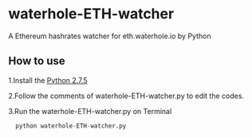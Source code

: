 # waterhole-ETH-watcher
A Ethereum hashrates watcher for eth.waterhole.io by Python

## How to use

1.Install the  [Python 2.7.5](https://www.python.org)

2.Follow the comments of waterhole-ETH-watcher.py to edit the codes.

3.Run the waterhole-ETH-watcher.py on Terminal

```python
  python waterhole-ETH-watcher.py
```

